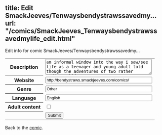 title: Edit SmackJeeves/Tenwaysbendystrawssavedmy...
url: "/comics/SmackJeeves_Tenwaysbendystrawssavedmylife_edit.html"
---
Edit info for comic SmackJeeves/Tenwaysbendystrawssavedmy...

<form name="comic" action="http://gaepostmail.appspot.com/comic/" method="post">
<table class="comicinfo">
<tr>
<th>Description</th><td><textarea name="description" cols="40" rows="3">an informal window into the way i saw/see life as a teenager and young adult told though the adventures of two rather ordinary kids</textarea></td>
</tr>
<tr>
<th>Website</th><td><input type="text" name="url" value="http://bendystraws.smackjeeves.com/comics/" size="40"/></td>
</tr>
<tr>
<th>Genre</th><td><input type="text" name="genre" value="Other" size="40"/></td>
</tr>
<tr>
<th>Language</th><td><input type="text" name="language" value="English" size="40"/></td>
</tr>
<tr>
<th>Adult content</th><td><input type="checkbox" name="adult" value="adult" /></td>
</tr>
<tr>
<th></th><td>
<input type="hidden" name="comic" value="SmackJeeves_Tenwaysbendystrawssavedmylife" />
<input type="submit" name="submit" value="Submit" />
</td>
</tr>
</table>
</form>

Back to the [comic](SmackJeeves_Tenwaysbendystrawssavedmylife.html).
